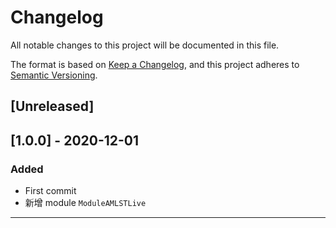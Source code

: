 # Changelog

All notable changes to this project will be documented in this file.

The format is based on [Keep a Changelog](https://keepachangelog.com/),
and this project adheres to [Semantic Versioning](https://semver.org/).

## [Unreleased]

## [1.0.0] - 2020-12-01

### Added

- First commit
- 新增 module `ModuleAMLSTLive`

---

